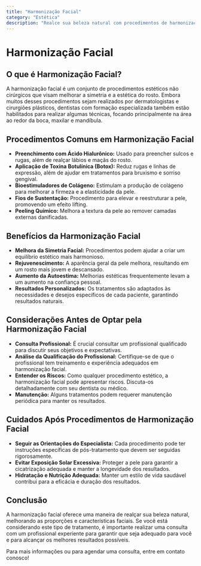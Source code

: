 ```yaml
---
title: "Harmonização Facial"
category: "Estética"
description: "Realce sua beleza natural com procedimentos de harmonização facial, que ajustam a simetria e proporcionalidade do rosto através de técnicas não cirúrgicas e minimamente invasivas."
---
```


# Harmonização Facial

## O que é Harmonização Facial?

A harmonização facial é um conjunto de procedimentos estéticos não cirúrgicos que visam melhorar a simetria e a estética do rosto. Embora muitos desses procedimentos sejam realizados por dermatologistas e cirurgiões plásticos, dentistas com formação especializada também estão habilitados para realizar algumas técnicas, focando principalmente na área ao redor da boca, maxilar e mandíbula.

## Procedimentos Comuns em Harmonização Facial

- **Preenchimento com Ácido Hialurônico:** Usado para preencher sulcos e rugas, além de realçar lábios e maçãs do rosto.
- **Aplicação de Toxina Botulínica (Botox):** Reduz rugas e linhas de expressão, além de ajudar em tratamentos para bruxismo e sorriso gengival.
- **Bioestimuladores de Colágeno:** Estimulam a produção de colágeno para melhorar a firmeza e a elasticidade da pele.
- **Fios de Sustentação:** Procedimento para elevar e reestruturar a pele, promovendo um efeito lifting.
- **Peeling Químico:** Melhora a textura da pele ao remover camadas externas danificadas.

## Benefícios da Harmonização Facial

- **Melhora da Simetria Facial:** Procedimentos podem ajudar a criar um equilíbrio estético mais harmonioso.
- **Rejuvenescimento:** A aparência geral da pele melhora, resultando em um rosto mais jovem e descansado.
- **Aumento da Autoestima:** Melhorias estéticas frequentemente levam a um aumento na confiança pessoal.
- **Resultados Personalizados:** Os tratamentos são adaptados às necessidades e desejos específicos de cada paciente, garantindo resultados naturais.

## Considerações Antes de Optar pela Harmonização Facial

- **Consulta Profissional:** É crucial consultar um profissional qualificado para discutir seus objetivos e expectativas.
- **Análise da Qualificação do Profissional:** Certifique-se de que o profissional tem treinamento e experiência adequados em harmonização facial.
- **Entender os Riscos:** Como qualquer procedimento estético, a harmonização facial pode apresentar riscos. Discuta-os detalhadamente com seu dentista ou médico.
- **Manutenção:** Alguns tratamentos podem requerer manutenção periódica para manter os resultados.

## Cuidados Após Procedimentos de Harmonização Facial

- **Seguir as Orientações do Especialista:** Cada procedimento pode ter instruções específicas de pós-tratamento que devem ser seguidas rigorosamente.
- **Evitar Exposição Solar Excessiva:** Proteger a pele para garantir a cicatrização adequada e manter a longevidade dos resultados.
- **Hidratação e Nutrição Adequada:** Manter um estilo de vida saudável contribui para a eficácia e duração dos resultados.

## Conclusão

A harmonização facial oferece uma maneira de realçar sua beleza natural, melhorando as proporções e características faciais. Se você está considerando este tipo de tratamento, é importante realizar uma consulta com um profissional experiente para garantir que seja adequado para você e para alcançar os melhores resultados possíveis.

Para mais informações ou para agendar uma consulta, entre em contato conosco!
